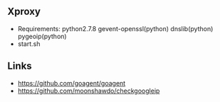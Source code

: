 ## Xproxy
* Requirements: python2.7.8 gevent-openssl(python) dnslib(python) pygeoip(python)
* start.sh

## Links
* https://github.com/goagent/goagent
* https://github.com/moonshawdo/checkgoogleip
